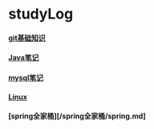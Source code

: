 # 								studyLog

#### [git基础知识](/git/git使用.md)

#### [Java笔记](/java/Java基础.md)

#### [mysql笔记](/mysql/mysql笔记.md)

#### [Linux](/Linux/linux.md)

#### [spring全家桶][/spring全家桶/spring.md]

